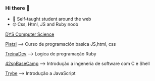 ### Hi there 👋


- 🌱 Self-taught student around the web
- 🤓 Css, Html, JS and Ruby noob





[DYS Computer Science](https://github.com/jamesleeat/TeachYourselfCS-ES/blob/main/TeachYourselfCS-ES.md)

 [Platzi](https://platzi.com/clases/programacion-basica/) --> Curso de programación basica JS,html, css
 
 [TreinaDev](https://treinadev.com.br/trilhas) --> Logica de programação  Ruby
 
 [42spBaseCamp](https://www.42sp.org.br/)  --> Introdução a ingeneria de software com C e Shell
 
 [Trybe](https://freecourse.betrybe.com/introducao-ao-javascript/parte-4/) --> Introdução a JavaScript
 


<!--
**angelasoler/angelasoler** is a ✨ _special_ ✨ repository because its `README.md` (this file) appears on your GitHub profile.

Here are some ideas to get you started:

- 🔭 I’m currently working on ...
- 🌱 I’m currently learning ...
- 👯 I’m looking to collaborate on ...
- 🤔 I’m looking for help with ...
- 💬 Ask me about ...
- 📫 How to reach me: ...
- 😄 Pronouns: ...
- ⚡ Fun fact: ...
-->
